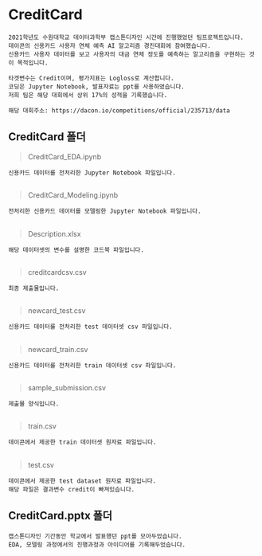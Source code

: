# CreditCard


```
2021학년도 수원대학교 데이터과학부 캡스톤디자인 시간에 진행했었던 팀프로젝트입니다.
데이콘의 신용카드 사용자 연체 예측 AI 알고리즘 경진대회에 참여했습니다.
신용카드 사용자 데이터를 보고 사용자의 대금 연체 정도를 예측하는 알고리즘을 구현하는 것이 목적입니다.

타겟변수는 Credit이며, 평가지표는 Logloss로 계산합니다.
코딩은 Jupyter Notebook, 발표자료는 ppt를 사용하였습니다.
저희 팀은 해당 대회에서 상위 17%의 성적을 기록했습니다.

해당 대회주소: https://dacon.io/competitions/official/235713/data
```



## CreditCard 폴더


> CreditCard_EDA.ipynb  
```
신용카드 데이터를 전처리한 Jupyter Notebook 파일입니다.  
```
##

> CreditCard_Modeling.ipynb
```
전처리한 신용카드 데이터를 모델링한 Jupyter Notebook 파일입니다.  
```
##


> Description.xlsx
```
해당 데이터셋의 변수를 설명한 코드북 파일입니다.  
```
##

> creditcardcsv.csv
```
최종 제출물입니다.  
```
##

> newcard_test.csv
```
신용카드 데이터를 전처리한 test 데이터셋 csv 파일입니다.  
```
##

> newcard_train.csv
```
신용카드 데이터를 전처리한 train 데이터셋 csv 파일입니다.  
```
##

> sample_submission.csv
```
제출물 양식입니다.  
```
##
 

> train.csv
```
데이콘에서 제공한 train 데이터셋 원자료 파일입니다.
```
##


> test.csv
```
데이콘에서 제공한 test dataset 원자료 파일입니다.  
해당 파일은 결과변수 credit이 빠져있습니다.  
```






## CreditCard.pptx 폴더
```
캡스톤디자인 기간동안 학교에서 발표했던 ppt를 모아두었습니다.
EDA, 모델링 과정에서의 진행과정과 아이디어를 기록해두었습니다. 
```
